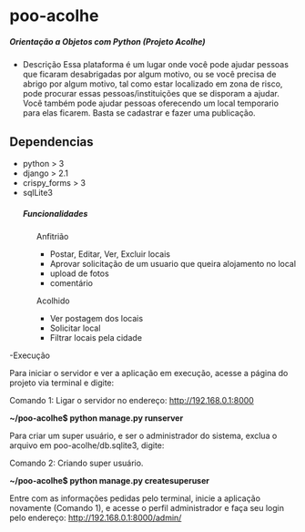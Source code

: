 <h1>poo-acolhe</h1> <h5>Orientação a Objetos com Python (Projeto Acolhe)</h5>

- Descrição
  Essa plataforma é um lugar onde você pode ajudar pessoas que ficaram desabrigadas por algum motivo, ou se você precisa de
  abrigo por algum motivo, tal como estar localizado em zona de risco, pode procurar essas pessoas/instituições que se disporam a ajudar.
  Você também pode ajudar pessoas oferecendo um local temporario para elas ficarem. Basta se cadastrar e fazer uma publicação.
 <h2>Dependencias</h2>
 <ul>
  <li> python > 3</li>
  <li> django > 2.1</li>
  <li> crispy_forms > 3</li>
  <li> sqlLite3 </li>
 </ul>
 
 <ul><h5>Funcionalidades</h5> 
    <ul>
    Anfitrião
      <ul>
        <li> Postar, Editar, Ver, Excluir locais </li>
        <li> Aprovar solicitação de um usuario que queira alojamento no local </li>
        <li> upload de fotos </li>
        <li> comentário </li>
      </ul>
    </ul>
    <ul>
    Acolhido
      <ul>
        <li> Ver postagem dos locais </li>
        <li> Solicitar local </li>
        <li> Filtrar locais pela cidade </li>
      </ul>
    </ul>
  </ul>
-Execução

Para iniciar o servidor e ver a aplicação em execução, acesse a página do projeto via terminal e digite:

Comando 1: Ligar o servidor no endereço: http://192.168.0.1:8000

<strong> ~/poo-acolhe$ python manage.py runserver </strong>

Para criar um super usuário, e ser o administrador do sistema, exclua o arquivo em poo-acolhe/db.sqlite3,  digite:

Comando 2: Criando super usuário.

<strong> ~/poo-acolhe$ python manage.py createsuperuser </strong>

Entre com as informações pedidas pelo terminal, inicie a aplicação novamente (Comando 1), e acesse o perfil administrador e faça seu login pelo endereço:  http://192.168.0.1:8000/admin/
 
